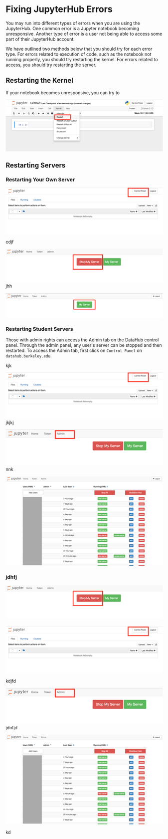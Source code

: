 # Fixing JupyterHub Errors

You may run into different types of errors when you are using the JupyterHub. One common error is a Jupyter notebook becoming unresponsive. Another type of error is a user not being able to access some part of their JupyterHub account.

We have outlined two methods below that you should try for each error type. For errors related to execution of code, such as the notebook not running properly, you should try restarting the kernel. For errors related to access, you should try restarting the server.

## Restarting the Kernel

If your notebook becomes unresponsive, you can try to

![](/assets/restart-kernel.png)

## Restarting Servers

### Restarting Your Own Server

![](/assets/control-link.png)

cdjf

![](/assets/stop-my-server.png)jhh

![](/assets/start-my-server.png)

### Restarting Student Servers

Those with admin rights can access the Admin tab on the DataHub control panel. Through the admin panel, any user's server can be stopped and then restarted. To access the Admin tab, first click on `Control Panel` on `datahub.berkeley.edu`.

kjk

![](/assets/control-link.png)jkjkj

![](/assets/admin-link.png)nnk

![](/assets/admin-panel.png)

### jdhfj

![](/assets/stop-my-server.png)

### 

![](/assets/control-link.png)

kdjfd

![](/assets/admin-link.png)jdnfjd

![](/assets/admin-panel.png)

kd

